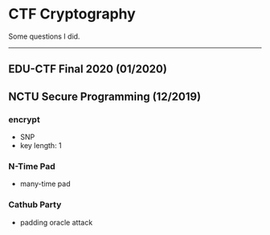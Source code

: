 # CTF Cryptography

Some questions I did.

---

## EDU-CTF Final 2020 (01/2020)

## NCTU Secure Programming (12/2019)

### encrypt

- SNP
- key length: 1

### N-Time Pad

- many-time pad

### Cathub Party

- padding oracle attack
